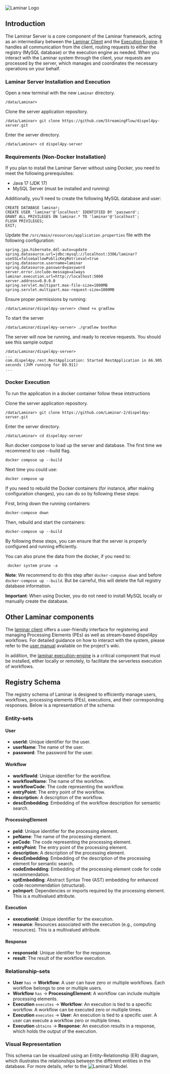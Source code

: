 ![Laminar Logo](logo.webp)

## Introduction

The Laminar Server is a core component of the Laminar framework, acting as an intermediary between the [Laminar Client](https://github.com/StreamingFlow/dispel4py-client) and the [Execution Engine](https://github.com/StreamingFlow/dispel4py-execution). It handles all communication from the client, routing requests to either the registry (MySQL database) or the execution engine as needed. When you interact with the Laminar system through the client, your requests are processed by the server, which manages and coordinates the necessary operations on your behalf.

### Laminar Server Installation and Execution
Open a new terminal with the new `Laminar` directory.
```
/data/Laminar> 
```
Clone the server application repository.
```
/data/Laminar> git clone https://github.com/StreamingFlow/dispel4py-server.git
```
Enter the server directory.
```
/data/Laminar> cd dispel4py-server
```

### Requirements (Non-Docker Installation)

If you plan to install the Laminar Server without using Docker, you need to meet the following prerequisites:

* Java 17 (JDK 17)
* MySQL Server (must be installed and running)

Additionally, you'll need to create the following MySQL database and user:

```
CREATE DATABASE laminar;
CREATE USER 'laminar'@'localhost' IDENTIFIED BY 'password';
GRANT ALL PRIVILEGES ON laminar.* TO 'laminar'@'localhost';
FLUSH PRIVILEGES;
EXIT;
```

Update the `/src/main/resources/application.properties` file with the following configuration:
```
spring.jpa.hibernate.ddl-auto=update
spring.datasource.url=jdbc:mysql://localhost:3306/laminar?useSSL=false&allowPublicKeyRetrieval=true
spring.datasource.username=laminar
spring.datasource.password=password
server.error.include-message=always
laminar.execution.url=http://localhost:5000
server.address=0.0.0.0
spring.servlet.multipart.max-file-size=1000MB
spring.servlet.multipart.max-request-size=1000MB
```

Ensure proper permissions by running:
```
/data/Laminar/dispel4py-server> chmod +x gradlew
```

To start the server
```
/data/Laminar/dispel4py-server> ./gradlew bootRun
```
The server will now be running, and ready to receive requests. You should see this sample output
```
/data/Laminar/dispel4py-server>
...
com.dispel4py.rest.RestApplication: Started RestApplication in 66.905 seconds (JVM running for 69.911)
...
```

### Docker Execution 

To run the application in a docker container follow these intstructions 


Clone the server application repository.

```
/data/Laminar> git clone https://github.com/Laminar-2/dispel4py-server.git
```
Enter the server directory.
```
/data/Laminar> cd dispel4py-server
```
Run docker compose to load up the server and database. The first time we recommend to use --build flag. 
```
docker compose up --build
```

Next time you could use:
```
docker compose up
```

If you need to rebuild the Docker containers (for instance, after making configuration changes), you can do so by following these steps:

First, bring down the running containers:
```
docker-compose down
```
Then, rebuild and start the containers:
```
docker-compose up --build
```
By following these steps, you can ensure that the server is properly configured and running efficiently.

You can also prune the data from the docker, if you need to:
```
 docker system prune -a
```
**Note**: We recommend to do this step after `docker-compose down` and before `docker-compose up --build`. But be carreful, this will delete the full registry database information.

**Important**: When using Docker, you do not need to install MySQL locally or manually create the database.

## Other Laminar components

The [laminar client](https://github.com/StreamingFlow/dispel4py-client) offers a user-friendly interface for registering and managing Processing Elements (PEs) as well as stream-based dispel4py workflows. For detailed guidance on how to interact with the system, please refer to the [user manual](https://github.com/StreamingFlow/dispel4py-client/wiki) available on the project's wiki.

In addition, the [laminar execution-engine](https://github.com/StreamingFlow/dispel4py-execution) is a critical component that must be installed, either locally or remotely, to facilitate the serverless execution of workflows.

## Registry Schema


The registry  schema of Laminar is designed to efficiently manage users, workflows, processing elements (PEs), executions, and their corresponding responses. Below is a representation of the schema:

### Entity-sets

#### User
- **userId**: Unique identifier for the user.
- **userName**: The name of the user.
- **password**: The password for the user.

#### Workflow
- **workflowId**: Unique identifier for the workflow.
- **workflowName**: The name of the workflow.
- **workflowCode**: The code representing the workflow.
- **entryPoint**: The entry point of the workflow.
- **description**: A description of the workflow.
- **descEmbedding**: Embedding of the workflow description for semantic search.

#### ProcessingElement
- **peId**: Unique identifier for the processing element.
- **peName**: The name of the processing element.
- **peCode**: The code representing the processing element.
- **entryPoint**: The entry point of the processing element.
- **description**: A description of the processing element.
- **descEmbedding**: Embedding of the description of the processing element for semantic search.
- **codeEmbedding**: Embedding of the processing element code for code recommendation.
- **sptEmbedding**: Abstract Syntax Tree (AST) embedding for enhanced code recommendation (structural).
- **peImport**: Dependencies or imports required by the processing element. This is a multivalued attribute. 

#### Execution
- **executionId**: Unique identifier for the execution.
- **resource**: Resources associated with the execution (e.g., computing resources). This is a multivalued attribute.

#### Response
- **responseId**: Unique identifier for the response.
- **result**: The result of the workflow execution.

### Relationship-sets

- **User** `has` → **Workflow**: A user can have zero or multiple workflows. Each workflow belongs to one or multiple users.
- **Workflow** `has` → **ProcessingElement**: A workflow can include multiple processing elements. 
- **Execution** `executes` → **Workflow**: An execution is tied to a specific workflow. A workflow can be executed zero or multiple times.
- **Execution** `executes` → **User**: An execution is tied to a specific user. A user can execute a workflow zero or multiple times.
- **Execution** `obtains` → **Response**: An execution results in a response, which holds the output of the execution.

### Visual Representation

This schema can be visualized using an Entity-Relationship (ER) diagram, which illustrates the relationships between the different entities in the database. For more details, refer to the ![Laminar2 Model](laminar2model.png).

